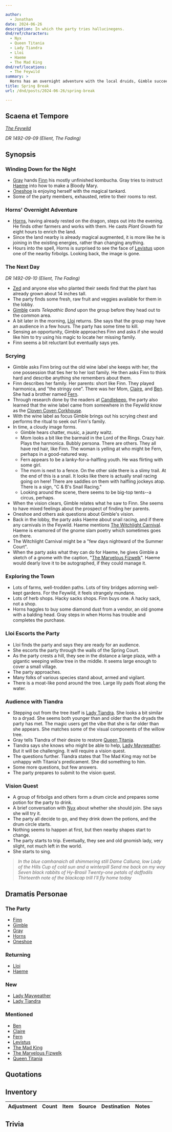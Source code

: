```yaml
---

author:
  - Jonathan
date: 2024-06-26
description: In which the party tries hallucinegens.
dnd/ref/characters:
  - Nyx
  - Queen Titania
  - Lady Tiandra
  - Lloi
  - Haeme
  - The Mad King
dnd/ref/locations:
  - The Feywild
summary: >
  Horns has an overnight adventure with the local druids, Gimble succeeds in getting a glimpse of Finn's lost family, and an audience with Lady Tiandra leads the party to a vision quest.
title: Spring Break
url: /dnd/posts/2024-06-26/spring-break

---
```


## Scaena et Tempore

_[The Feywild](/dnd/locations/the-feywild)_

_DR 1492-09-09 (Elient, The Fading)_

## Synopsis

### Winding Down for the Night

- [Gray](/dnd/characters/haeltin-var-astora) hands [Finn](/dnd/characters/finn) his mostly unfinished kombucha. Gray tries to instruct [Haeme](/dnd/npcs/Haeme) into how to make a Bloody Mary.
- [Oneshoe](/dnd/characters/oneshoe) is enjoying herself with the magical tankard.
- Some of the party members, exhausted, retire to their rooms to rest.

### Horns' Overnight Adventure

- [Horns](/dnd/characters/horns), having already rested on the dragon, steps out into the evening. He finds other farmers and works with them. He casts *Plant Growth* for eight hours to enrich the land.
- Since the land nearby is already magical augmented, it is more like he is joining in the existing energies, rather than changing anything.
- Hours into the spell, Horns is surprised to see the face of [Levistus](/dnd/npcs/levistus) upon one of the nearby firbolgs. Looking back, the image is gone.

### The Next Day

_DR 1492-09-10 (Elient, The Fading)_

- [Zed](/dnd/characters/zed) and anyone else who planted their seeds find that the plant has already grown about 14 inches tall.
- The party finds some fresh, raw fruit and veggies available for them in the lobby.
- [Gimble](/dnd/characters/gimble-the-diviner) casts *Telepathic Bond* upon the group before they head out to the common area.
- A bit later in the morning, [Lloi](/dnd/npcs/lloi) returns. She says that the group may have an audience in a few hours. The party has some time to kill.
- Sensing an opportunity, Gimble approaches Finn and asks if she would like him to try using his magic to locate her missing family.
- Finn seems a bit reluctant but eventually says yes.

### Scrying

- Gimble asks Finn bring out the old wine label she keeps with her, the one possession that ties her to her lost family. He then asks Finn to think hard and describe anything she remembers about them.
- Finn describes her family. Her parents: short like Finn. They played harmonica, and "the stringy one".  There was her Mom, [Claire](/dnd/npcs/claire), and [Ben](/dnd/npcs/ben). She had a brother named [Fern](/dnd/npcs/fern).
- Through research done by the readers at [Candlekeep](/dnd/locations/candlekeep), the party also learned that the wine label came from somewhere in the Feywild know as the [Cloven Coven Corkhouse](/dnd/locations/clove-coven-corkhouse).
- With the wine label as focus Gimble brings out his scrying chest and performs the ritual to seek out Finn's family.
- In time, a cloudy image forms.
    - Gimble hears chatter, music, a jaunty waltz.
    - Mom looks a bit like the barmaid in the Lord of the Rings. Crazy hair. Plays the harmonica. Bubbly persona. There are others. They all have red hair, like Finn. The woman is yelling at who might be Fern, perhaps in a good-natured way.
    - Fern appears to be a lanky-for-a-halfling youth. He was flirting with some girl.
    - The mom is next to a fence. On the other side there is a slimy trail. At the end of this is a snail. It looks like there is actually snail racing going on here! There are saddles on them with halfling jockeys atop. There is a sign, "C & B's Snail Racing."
    - Looking around the scene, there seems to be big-top tents--a circus, perhaps.
- When the vision clears, Gimble relates what he saw to Finn. She seems to have mixed feelings about the prospect of finding her parents.
- Oneshoe and others ask questions about Gimble's vision.
- Back in the lobby, the party asks Haeme about snail racing, and if there any carnivals in the Feywild. Haeme mentions [The Witchlight Carnival](/dnd/locations/the-witchlight-carnival). Haeme is enamored of the gnome slam poetry which sometimes goes on there.
- The Witchlight Carnival might be a "few days nightward of the Summer Court".
- When the party asks what they can do for Haeme, he gives Gimble a sketch of a gnome with the caption, "[The Marvelous Fizwelk](the-marvelous-fizwelk)". Haeme would dearly love it to be autographed, if they could manage it.

### Exploring the Town

- Lots of farms, well-trodden paths. Lots of tiny bridges adorning well-kept gardens. For the Feywild, it feels strangely mundane.
- Lots of herb shops. Hacky sacks shops. Finn buys one. A hacky sack, not a shop.
- Horns haggles to buy some diamond dust from a vendor, an old gnome with a balding head. Gray steps in when Horns has trouble and completes the purchase.

### Lloi Escorts the Party

- Lloi finds the party and says they are ready for an audience.
- She escorts the party through the walls of the Spring Court.
- As the party crests a hill, they see in the distance a large plaza, with a gigantic weeping willow tree in the middle. It seems large enough to cover a small village.
- The party approaches.
- Many folks of various species stand about, armed and vigilant.
- There is a moat-like pond around the tree. Large lily pads float along the water.

### Audience with Tiandra

- Stepping out from the tree itself is [Lady Tiandra](/dnd/npcs/the-lady-tiandra). She looks a bit similar to a dryad. She seems both younger than and older than the dryads the party has met. The magic users get the vibe that she is far older than she appears. She matches some of the visual components of the willow tree.
- Gray tells Tiandra of their desire to restore [Queen Titania](/dnd/npcs/queen-titania).
- Tiandra says she knows who might be able to help, [Lady Mayweather](dnd/npcs/lady-mayweather). But it will be challenging. It will require a vision quest.
- The questions further. Tiandra states that The Mad King may not be unhappy with Titania's predicament. She did something to him.
- Some more questions, but few answers.
- The party prepares to submit to the vision quest.

### Vision Quest

- A group of firbolgs and others form a drum circle and prepares some potion for the party to drink.
- A brief conversation with [Nyx](/dnd/npcs/nyx) about whether she should join. She says she will try it.
- The party all decide to go, and they drink down the potions, and the drum circle starts.
- Nothing seems to happen at first, but then nearby shapes start to change.
- The party starts to trip. Eventually, they see and old gnomish lady, very slight, not much left in the world.
- She starts to sing.

> _In the blue camhanaich all shimmering still_
> _Dame Calluna, low Lady of the Hills_
> _Cup of cold sun and a winterpill_
> _Send me back on my way_
> _Seven black rabbits of Hy-Brasil_
> _Twenty-one petals of daffodils_
> _Thirteenth note of the blackcap trill_
> _I'll fly home today_

## Dramatis Personae

### The Party

- [Finn](/dnd/characters/finn)
- [Gimble](/dnd/characters/gimble-the-diviner)
- [Gray](/dnd/characters/haeltin-var-astora)
- [Horns](/dnd/characters/horns)
- [Oneshoe](/dnd/characters/oneshoe)

### Returning

- [Lloi](/dnd/npcs/lloi)
- [Haeme](dnd/npcs/haeme)

### New

- [Lady Mayweather](dnd/npcs/lady-mayweather)
- [Lady Tiandra](dnd/npcs/lady-tiandra)

### Mentioned

- [Ben](dnd/npcs/ben)
- [Claire](dnd/npcs/claire)
- [Fern](dnd/npcs/fern)
- [Levistus](/dnd/npcs/levistus)
- [The Mad King](dnd/npcs/the-mad-king)
- [The Marvelous Fizwelk](the-marvelous-fizwelk)
- [Queen Titania](/dnd/npcs/queen-titania)

## Quotations

## Inventory

| Adjustment | Count | Item | Source | Destination | Notes |
| ---------- | ----- | ---- | ------ | ----------- | ----- |

## Trivia

